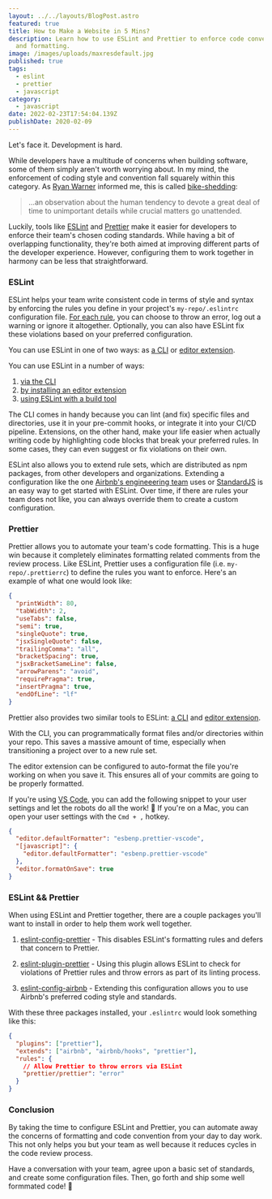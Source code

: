 ```yaml
---
layout: ../../layouts/BlogPost.astro
featured: true
title: How to Make a Website in 5 Mins?
description: Learn how to use ESLint and Prettier to enforce code conventions
  and formatting.
image: /images/uploads/maxresdefault.jpg
published: true
tags:
  - eslint
  - prettier
  - javascript
category:
  - javascript
date: 2022-02-23T17:54:04.139Z
publishDate: 2020-02-09
---
```


Let's face it. Development is hard.

While developers have a multitude of concerns when building software, some of them simply aren't worth worrying about. In my mind, the enforcement of coding style and convention fall squarely within this category. As <a href="https://ryan.warner.codes/" target="_blank" >Ryan Warner</a> informed me, this is called <a href="https://whatis.techtarget.com/definition/Parkinsons-law-of-triviality-bikeshedding" target="_blank">bike-shedding</a>:

> ...an observation about the human tendency to devote a great deal of time to unimportant details while crucial matters go unattended.

Luckily, tools like <a href="https://eslint.org/" target="_blank">ESLint</a> and <a href="https://prettier.io/" target="_blank">Prettier</a> make it easier for developers to enforce their team's chosen coding standards. While having a bit of overlapping functionality, they're both aimed at improving different parts of the developer experience. However, configuring them to work together in harmony can be less that straightforward.

### ESLint

ESLint helps your team write consistent code in terms of style and syntax by enforcing the rules you define in your project's `my-repo/.eslintrc` configuration file. <a href="https://eslint.org/docs/rules/" target="_blank">For each rule</a>, you can choose to throw an error, log out a warning or ignore it altogether. Optionally, you can also have ESLint fix these violations based on your preferred configuration.

You can use ESLint in one of two ways: as <a href="https://eslint.org/docs/user-guide/" target="_blank">a CLI</a> or <a href="https://github.com/Microsoft/vscode-eslint" target="_blank">editor extension</a>.

You can use ESLint in a number of ways:

<ol>
  <li>
    <a href="https://eslint.org/docs/user-guide/" target="_blank">
      via the CLI
    </a>
  </li>
  <li>
    <a href="https://github.com/Microsoft/vscode-eslint" target="_blank">
      by installing an editor extension
    </a>
  </li>
  <li>
    <a href="https://webpack.js.org/loaders/eslint-loader/" target="_blank">
      using ESLint with a build tool
    </a>
  </li>
</ol>

The CLI comes in handy because you can lint (and fix) specific files and directories, use it in your pre-commit hooks, or integrate it into your CI/CD pipeline. Extensions, on the other hand, make your life easier when actually writing code by highlighting code blocks that break your preferred rules. In some cases, they can even suggest or fix violations on their own.

ESLint also allows you to extend rule sets, which are distributed as npm packages, from other developers and organizations. Extending a configuration like the one <a href="https://www.npmjs.com/package/eslint-config-airbnb" target="_blank">Airbnb's engineeering team</a> uses or <a href="https://github.com/standard/standard" target="_blank">StandardJS</a> is an easy way to get started with ESLint. Over time, if there are rules your team does not like, you can always override them to create a custom configuration.

### Prettier

Prettier allows you to automate your team's code formatting. This is a huge win because it completely eliminates formatting related comments from the review process. Like ESLint, Prettier uses a configuration file (i.e. `my-repo/.prettierrc`) to define the rules you want to enforce. Here's an example of what one would look like:

```json
{
  "printWidth": 80,
  "tabWidth": 2,
  "useTabs": false,
  "semi": true,
  "singleQuote": true,
  "jsxSingleQuote": false,
  "trailingComma": "all",
  "bracketSpacing": true,
  "jsxBracketSameLine": false,
  "arrowParens": "avoid",
  "requirePragma": true,
  "insertPragma": true,
  "endOfLine": "lf"
}
```

Prettier also provides two similar tools to ESLint: <a href="https://prettier.io/docs/en/cli.html" target="_blank">a CLI</a> and <a href="https://github.com/prettier/prettier-vscode" target="_blank">editor extension</a>.

With the CLI, you can programmatically format files and/or directories within your repo. This saves a massive amount of time, especially when transitioning a project over to a new rule set.

The editor extension can be configured to auto-format the file you're working on when you save it. This ensures all of your commits are going to be properly formatted.

If you're using <a href="https://code.visualstudio.com/" target="_blank">VS Code</a>, you can add the following snippet to your user settings and let the robots do all the work! 🤖 If you're on a Mac, you can open your user settings with the `Cmd + ,` hotkey.

```json
{
  "editor.defaultFormatter": "esbenp.prettier-vscode",
  "[javascript]": {
    "editor.defaultFormatter": "esbenp.prettier-vscode"
  },
  "editor.formatOnSave": true
}
```

### ESLint && Prettier

When using ESLint and Prettier together, there are a couple packages you'll want to install in order to help them work well together.

1. <a href="https://www.npmjs.com/package/eslint-config-prettier" target="\_blank">eslint-config-prettier</a> - This disables ESLint's formatting rules and defers that concern to Prettier.

2. <a href="https://www.npmjs.com/package/eslint-plugin-prettier" target="\_blank">eslint-plugin-prettier</a> - Using this plugin allows ESLint to check for violations of Prettier rules and throw errors as part of its linting process.

3. <a href="https://www.npmjs.com/package/eslint-config-airbnb" target="_blank">eslint-config-airbnb</a> - Extending this configuration allows you to use Airbnb's preferred coding style and standards.

With these three packages installed, your `.eslintrc` would look something like this:

```json
{
  "plugins": ["prettier"],
  "extends": ["airbnb", "airbnb/hooks", "prettier"],
  "rules": {
    // Allow Prettier to throw errors via ESLint
    "prettier/prettier": "error"
  }
}
```

### Conclusion

By taking the time to configure ESLint and Prettier, you can automate away the concerns of formatting and code convention from your day to day work. This not only helps you but your team as well because it reduces cycles in the code review process.

Have a conversation with your team, agree upon a basic set of standards, and create some configuration files. Then, go forth and ship some well formmated code! 🚀
